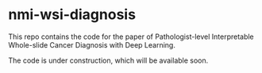 # nmi-wsi-diagnosis
This repo contains the code for the paper of Pathologist-level Interpretable Whole-slide Cancer Diagnosis with Deep Learning.

The code is under construction, which will be available soon.
